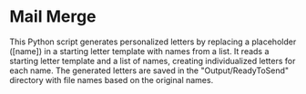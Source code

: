 # Mail Merge

This Python script generates personalized letters by replacing a placeholder ([name]) in a starting letter template with names from a list. It reads a starting letter template and a list of names, creating individualized letters for each name. The generated letters are saved in the "Output/ReadyToSend" directory with file names based on the original names.